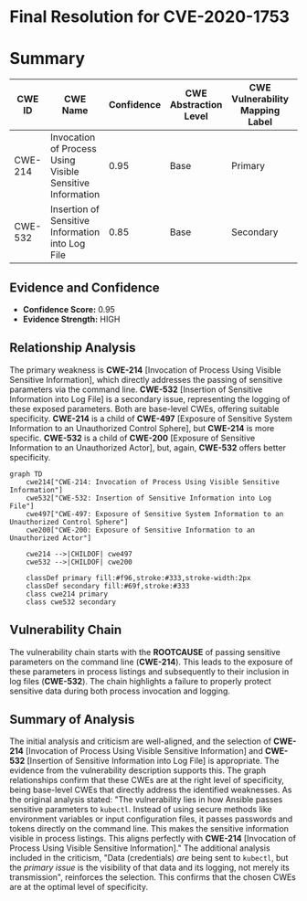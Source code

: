 # Final Resolution for CVE-2020-1753

# Summary
| CWE ID | CWE Name | Confidence | CWE Abstraction Level | CWE Vulnerability Mapping Label | CWE-Vulnerability Mapping Notes |
|---|---|---|---|---|---|
| CWE-214 | Invocation of Process Using Visible Sensitive Information | 0.95 | Base | Primary | Allowed |
| CWE-532 | Insertion of Sensitive Information into Log File | 0.85 | Base | Secondary | Allowed |

## Evidence and Confidence

*   **Confidence Score:** 0.95
*   **Evidence Strength:** HIGH

## Relationship Analysis
The primary weakness is **CWE-214** [Invocation of Process Using Visible Sensitive Information], which directly addresses the passing of sensitive parameters via the command line. **CWE-532** [Insertion of Sensitive Information into Log File] is a secondary issue, representing the logging of these exposed parameters. Both are base-level CWEs, offering suitable specificity. **CWE-214** is a child of **CWE-497** [Exposure of Sensitive System Information to an Unauthorized Control Sphere], but **CWE-214** is more specific. **CWE-532** is a child of **CWE-200** [Exposure of Sensitive Information to an Unauthorized Actor], but, again, **CWE-532** offers better specificity.

```mermaid
graph TD
    cwe214["CWE-214: Invocation of Process Using Visible Sensitive Information"]
    cwe532["CWE-532: Insertion of Sensitive Information into Log File"]
    cwe497["CWE-497: Exposure of Sensitive System Information to an Unauthorized Control Sphere"]
    cwe200["CWE-200: Exposure of Sensitive Information to an Unauthorized Actor"]

    cwe214 -->|CHILDOF| cwe497
    cwe532 -->|CHILDOF| cwe200

    classDef primary fill:#f96,stroke:#333,stroke-width:2px
    classDef secondary fill:#69f,stroke:#333
    class cwe214 primary
    class cwe532 secondary
```

## Vulnerability Chain
The vulnerability chain starts with the **ROOTCAUSE** of passing sensitive parameters on the command line (**CWE-214**). This leads to the exposure of these parameters in process listings and subsequently to their inclusion in log files (**CWE-532**). The chain highlights a failure to properly protect sensitive data during both process invocation and logging.

## Summary of Analysis
The initial analysis and criticism are well-aligned, and the selection of **CWE-214** [Invocation of Process Using Visible Sensitive Information] and **CWE-532** [Insertion of Sensitive Information into Log File] is appropriate. The evidence from the vulnerability description supports this. The graph relationships confirm that these CWEs are at the right level of specificity, being base-level CWEs that directly address the identified weaknesses. As the original analysis stated: "The vulnerability lies in how Ansible passes sensitive parameters to `kubectl`. Instead of using secure methods like environment variables or input configuration files, it passes passwords and tokens directly on the command line. This makes the sensitive information visible in process listings. This aligns perfectly with **CWE-214** [Invocation of Process Using Visible Sensitive Information]." The additional analysis included in the criticism, "Data (credentials) *are* being sent to `kubectl`, but the *primary issue* is the visibility of that data and its logging, not merely its transmission", reinforces the selection. This confirms that the chosen CWEs are at the optimal level of specificity.